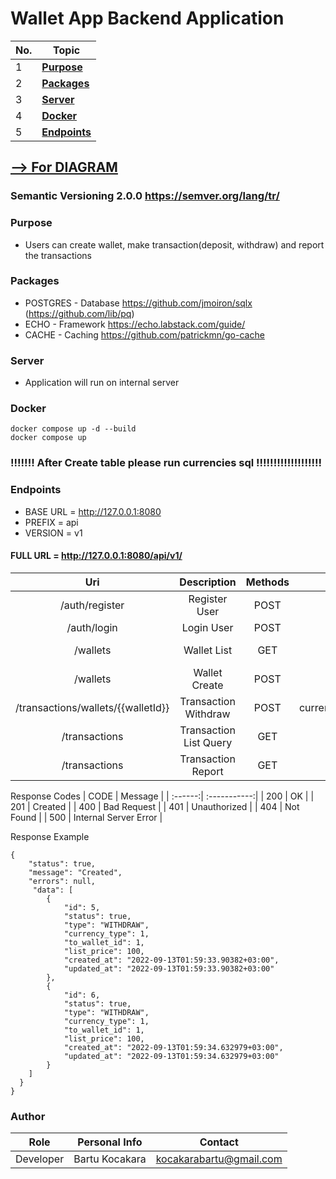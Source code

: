 # Wallet App Backend Application
| No. | Topic                                                                   |
| --- | ----------------------------------------------------------------------- |
| 1   | [**Purpose**](#Purpose) |
| 2   | [**Packages**](#Packages) |
| 3   | [**Server**](#Server) |
| 4   | [**Docker**](#Docker) |
| 5   | [**Endpoints**](#Endpoints) |


## <a href="https://github.com/bartukocakara/roof-stacks-case/blob/master/Technical.md"> --> For DIAGRAM</a>
### Semantic Versioning 2.0.0 https://semver.org/lang/tr/

### Purpose
- Users can create wallet, make transaction(deposit, withdraw) and report the transactions 

### Packages
- POSTGRES - Database https://github.com/jmoiron/sqlx (https://github.com/lib/pq)
- ECHO - Framework https://echo.labstack.com/guide/
- CACHE - Caching https://github.com/patrickmn/go-cache

### Server
- Application will run on internal server
### Docker
```
docker compose up -d --build
docker compose up
```
### !!!!!!! After Create table please run currencies sql !!!!!!!!!!!!!!!!!!!

### Endpoints
- BASE URL = http://127.0.0.1:8080
- PREFIX = api
- VERSION = v1
#### FULL URL = http://127.0.0.1:8080/api/v1/
| Uri  | Description |  Methods | Params | Header |
| :------:|  :-----------:| :-----------:| :-----------:| :-----------:|
| /auth/register   | Register User  | POST | email, password | - |
| /auth/login   | Login User  | POST | email, password | - |
| /wallets   | Wallet List  | GET | - | Bearer {TOKEN} |
| /wallets   | Wallet Create  | POST | title,currency_id,balance,limit,amount | Bearer {TOKEN} |
| /transactions/wallets/{{walletId}}   | Transaction Withdraw  | POST | currency_id,action_type('WITHDRAW,DEPOSIT'),amount | Bearer {TOKEN} |
| /transactions   | Transaction List Query  | GET | QP ? from,to,limit | Bearer {TOKEN} |
| /transactions   | Transaction Report | GET | QP ? from,to,limit,reportable=1 | Bearer {TOKEN} |

Response Codes
| CODE  | Message |
| :------:|  :-----------:|
| 200 | OK |
| 201 | Created |
| 400 | Bad Request |
| 401 | Unauthorized |
| 404 | Not Found |
| 500 | Internal Server Error |

Response Example
```
{
    "status": true,
    "message": "Created",
    "errors": null,
     "data": [
        {
            "id": 5,
            "status": true,
            "type": "WITHDRAW",
            "currency_type": 1,
            "to_wallet_id": 1,
            "list_price": 100,
            "created_at": "2022-09-13T01:59:33.90382+03:00",
            "updated_at": "2022-09-13T01:59:33.90382+03:00"
        },
        {
            "id": 6,
            "status": true,
            "type": "WITHDRAW",
            "currency_type": 1,
            "to_wallet_id": 1,
            "list_price": 100,
            "created_at": "2022-09-13T01:59:34.632979+03:00",
            "updated_at": "2022-09-13T01:59:34.632979+03:00"
        }
    ]
  }
}
```

### Author
| Role  | Personal Info | Contact |
| :------:| :-----------:| :-----------:|
| Developer | Bartu Kocakara | kocakarabartu@gmail.com |
